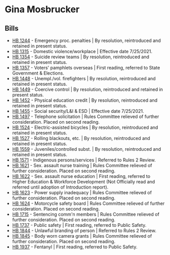 # Gina Mosbrucker
## Bills
* [HB 1244](/bill/2021-22/hb/1244/) - Emergency proc. penalties | By resolution, reintroduced and retained in present status.
* [HB 1315](/bill/2021-22/hb/1315/) - Domestic violence/workplace | Effective date 7/25/2021.
* [HB 1354](/bill/2021-22/hb/1354/) - Suicide review teams | By resolution, reintroduced and retained in present status.
* [HB 1357](/bill/2021-22/hb/1357/) - Voters' pamphlets overseas | First reading, referred to State Government & Elections.
* [HB 1448](/bill/2021-22/hb/1448/) - Unempl./vol. firefighters | By resolution, reintroduced and retained in present status.
* [HB 1449](/bill/2021-22/hb/1449/) - Coercive control | By resolution, reintroduced and retained in present status.
* [HB 1452](/bill/2021-22/hb/1452/) - Physical education credit | By resolution, reintroduced and retained in present status.
* [HB 1455](/bill/2021-22/hb/1455/) - Social security/L&I & ESD | Effective date 7/25/2021.
* [HB 1497](/bill/2021-22/hb/1497/) - Telephone solicitation | Rules Committee relieved of further consideration.  Placed on second reading.
* [HB 1524](/bill/2021-22/hb/1524/) - Electric-assisted bicycles | By resolution, reintroduced and retained in present status.
* [HB 1527](/bill/2021-22/hb/1527/) - Rolling blackouts, etc. | By resolution, reintroduced and retained in present status.
* [HB 1559](/bill/2021-22/hb/1559/) - Juveniles/controlled subst. | By resolution, reintroduced and retained in present status.
* [HB 1571](/bill/2021-22/hb/1571/) - Indigenous persons/services | Referred to Rules 2 Review.
* [HB 1621](/bill/2021-22/hb/1621/) - Sex. assault nurse training | Rules Committee relieved of further consideration.  Placed on second reading.
* [HB 1622](/bill/2021-22/hb/1622/) - Sex. assault nurse education | First reading, referred to Higher Education & Workforce Development (Not Officially read and referred until adoption of Introduction report).
* [HB 1623](/bill/2021-22/hb/1623/) - Power supply inadequacy | Rules Committee relieved of further consideration.  Placed on second reading.
* [HB 1624](/bill/2021-22/hb/1624/) - Motorcycle safety board | Rules Committee relieved of further consideration.  Placed on second reading.
* [HB 1715](/bill/2021-22/hb/1715/) - Sentencing comm'n members | Rules Committee relieved of further consideration.  Placed on second reading.
* [HB 1737](/bill/2021-22/hb/1737/) - Public safety | First reading, referred to Public Safety.
* [HB 1844](/bill/2021-22/hb/1844/) - Unlawful branding of person | Referred to Rules 2 Review.
* [HB 1845](/bill/2021-22/hb/1845/) - Body worn camera grants | Rules Committee relieved of further consideration.  Placed on second reading.
* [HB 1937](/bill/2021-22/hb/1937/) - Fentanyl | First reading, referred to Public Safety.
